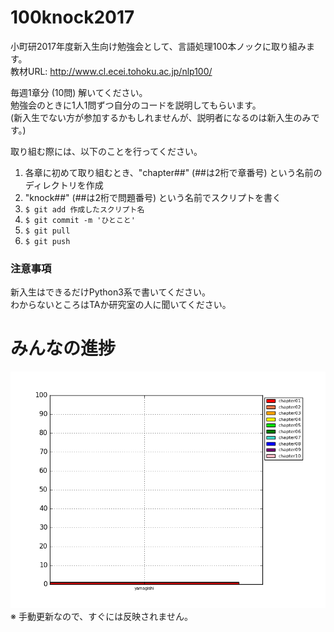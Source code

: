 # 100knock2017

小町研2017年度新入生向け勉強会として、言語処理100本ノックに取り組みます。  
教材URL: http://www.cl.ecei.tohoku.ac.jp/nlp100/

毎週1章分 (10問) 解いてください。  
勉強会のときに1人1問ずつ自分のコードを説明してもらいます。  
(新入生でない方が参加するかもしれませんが、説明者になるのは新入生のみです。)

取り組む際には、以下のことを行ってください。
1. 各章に初めて取り組むとき、"chapter##" (##は2桁で章番号) という名前のディレクトリを作成
2. "knock##" (##は2桁で問題番号) という名前でスクリプトを書く
3. `$ git add 作成したスクリプト名`
4. `$ git commit -m 'ひとこと'`
5. `$ git pull`
6. `$ git push`

### 注意事項  
新入生はできるだけPython3系で書いてください。  
わからないところはTAか研究室の人に聞いてください。

# みんなの進捗
![progress](https://github.com/tmu-nlp/100knock2017/blob/master/progress.png)  
※ 手動更新なので、すぐには反映されません。
